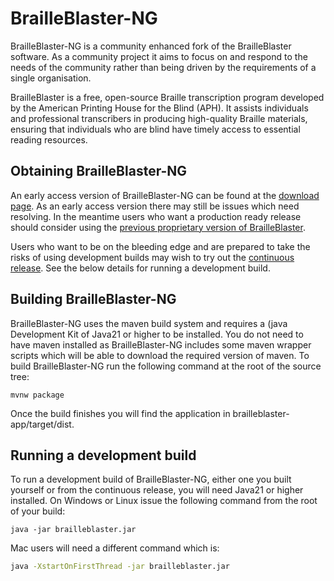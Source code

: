 # BrailleBlaster-NG

BrailleBlaster-NG is a community enhanced fork of the BrailleBlaster software. As a community project it aims to focus on and respond to the needs of the community rather than being driven by the requirements of a single organisation.

BrailleBlaster is a free, open-source Braille transcription program developed by the American Printing House for the Blind (APH). It assists individuals and professional transcribers in producing high-quality Braille materials, ensuring that individuals who are blind have timely access to essential reading resources.

## Obtaining BrailleBlaster-NG

An early access version of BrailleBlaster-NG can be found at the [download page](https://download.brailleblasster-ng.app/download.html). As an early access version there may still be issues which need resolving. In the meantime users who want a production ready release should consider using the [previous proprietary version of BrailleBlaster](https://brailleblaster.org/download.php).

Users who want to be on the bleeding edge and are prepared to take the risks of using development builds may wish to try out the [continuous release](https://github.com/mwhapples/brailleblaster-ng/releases/continuous). See the below details for running a development build.

## Building BrailleBlaster-NG

BrailleBlaster-NG uses the maven build system and requires a (java Development Kit of Java21 or higher to be installed. You do not need to have maven installed as BrailleBlaster-NG includes some maven wrapper scripts which will be able to download the required version of maven. To build BrailleBlaster-NG run the following command at the root of the source tree:
```command line
mvnw package
```
Once the build finishes you will find the application in brailleblaster-app/target/dist.

## Running a development build

To run a development build of BrailleBlaster-NG, either one you built yourself or from the continuous release, you will need Java21 or higher installed. On Windows or Linux issue the following command from the root of your build:
```command line
java -jar brailleblaster.jar
```
Mac users will need a different command which is:
```bash
java -XstartOnFirstThread -jar brailleblaster.jar
```

